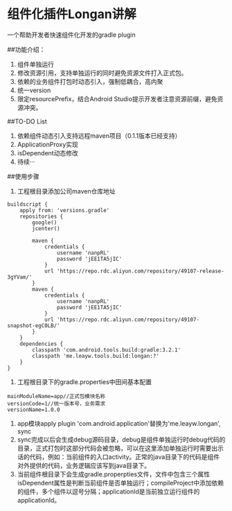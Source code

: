 # 组件化插件Longan讲解

一个帮助开发者快速组件化开发的gradle plugin

##功能介绍：

1. 组件单独运行
2. 修改资源引用，支持单独运行的同时避免资源文件打入正式包。
3. 依赖的业务组件打包时动态引入，强制低耦合，高内聚
4. 统一version
5. 限定resourcePrefix，结合Android Studio提示开发者注意资源前缀，避免资源冲突。

##TO-DO List

1. 依赖组件动态引入支持远程maven项目（0.1.1版本已经支持）
2. ApplicationProxy实现
3. isDependent动态修改
4. 待续···

##使用步骤

1. 工程根目录添加公司maven仓库地址

```
buildscript {
    apply from: 'versions.gradle'
    repositories {
        google()
        jcenter()

        maven {
            credentials {
                username 'nanpRL'
                password 'jEE1TA5jIC'
            }
            url 'https://repo.rdc.aliyun.com/repository/49107-release-3gYVam/'
        }
        maven {
            credentials {
                username 'nanpRL'
                password 'jEE1TA5jIC'
            }
            url 'https://repo.rdc.aliyun.com/repository/49107-snapshot-egC0LB/'
        }
    }
    dependencies {
        classpath 'com.android.tools.build:gradle:3.2.1'
        classpath 'me.leayw.tools.build:longan:?'
    }
}
```

1. 工程根目录下的gradle.properties中田间基本配置

```
mainModuleName=app//正式包模块名称
versionCode=1//统一版本号，业务需求
versionName=1.0.0
```

1. app模块apply plugin 'com.android.application'替换为'me.leayw.longan', sync
2. sync完成以后会生成debug源码目录，debug是组件单独运行时debug代码的目录，正式打包时这部分代码会被忽略，可以在这里添加单独运行时需要出示话的代码，例如：当前组件的入口activity。正常的java目录下的代码是组件对外提供的代码，业务逻辑应该写到java目录下。
3. 当前组件根目录下会生成gradle.properpties文件，文件中包含三个属性 isDependent属性是判断当前组件是否单独运行；compileProject中添加依赖的组件，多个组件以逗号分隔；applicationId是当前独立运行组件的applicationId。